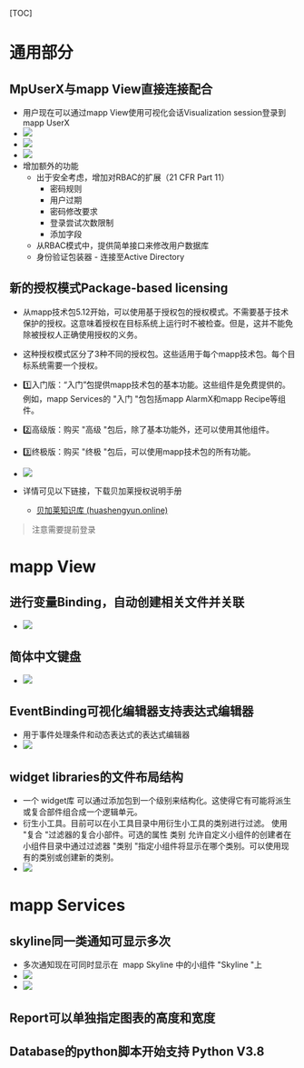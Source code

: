 [TOC]
# 通用部分
## MpUserX与mapp View直接连接配合
- 用户现在可以通过mapp View使用可视化会话Visualization session登录到mapp UserX
- ![](FILES/5.12%20mappServices+mappView%20更新要点/image-20221221142552615.png)
- ![](FILES/5.12%20mappServices+mappView%20更新要点/image-20221221142644491.png)
- ![](FILES/5.12%20mappServices+mappView%20更新要点/image-20221221143155634.png)
- 增加额外的功能
    - 出于安全考虑，增加对RBAC的扩展（21 CFR Part 11）
        - 密码规则
        - 用户过期
        - 密码修改要求
        - 登录尝试次数限制
        - 添加字段
    - 从RBAC模式中，提供简单接口来修改用户数据库
    - 身份验证包装器 - 连接至Active Directory

## 新的授权模式Package-based licensing
- 从mapp技术包5.12开始，可以使用基于授权包的授权模式。不需要基于技术保护的授权。这意味着授权在目标系统上运行时不被检查。但是，这并不能免除被授权人正确使用授权的义务。

- 这种授权模式区分了3种不同的授权包。这些适用于每个mapp技术包。每个目标系统需要一个授权。

- 1️⃣入门版：“入门”包提供mapp技术包的基本功能。这些组件是免费提供的。例如，mapp Services的 "入门 "包包括mapp AlarmX和mapp Recipe等组件。
- 2️⃣高级版：购买 "高级 "包后，除了基本功能外，还可以使用其他组件。
- 3️⃣终极版：购买 "终极 "包后，可以使用mapp技术包的所有功能。
- ![](FILES/5.12%20mappServices+mappView%20更新要点/image-20221221140859911.png)
- 详情可见以下链接，下载贝加莱授权说明手册
    - [贝加莱知识库 (huashengyun.online)](https://brtechs.huashengyun.online/index.php?mod=bjl&do=file&gid=19#group&do=file&gid=19&fid=2869)
> 注意需要提前登录

# mapp View
## 进行变量Binding，自动创建相关文件并关联
- ![](FILES/5.12%20mappServices+mappView%20更新要点/image-20221221144858522.png)
## 简体中文键盘
- ![](FILES/5.12%20mappServices+mappView%20更新要点/image-20221221145048583.png)
## EventBinding可视化编辑器支持表达式编辑器
- 用于事件处理条件和动态表达式的表达式编辑器
- ![](FILES/5.12%20mappServices+mappView%20更新要点/image-20221221145500784.png)
## widget libraries的文件布局结构
- 一个 widget库 可以通过添加包到一个级别来结构化。这使得它有可能将派生或复合部件组合成一个逻辑单元。
- 衍生小工具。目前可以在小工具目录中用衍生小工具的类别进行过滤。  使用 "复合 "过滤器的复合小部件。可选的属性 类别 允许自定义小组件的创建者在小组件目录中通过过滤器 "类别 "指定小组件将显示在哪个类别。可以使用现有的类别或创建新的类别。
- ![](FILES/5.12%20mappServices+mappView%20更新要点/image-20221221151512387.png)
# mapp Services
## skyline同一类通知可显示多次
- 多次通知现在可同时显示在  mapp Skyline 中的小组件 "Skyline "上 
- ![](FILES/5.12%20mappServices+mappView%20更新要点/image-20221221143415565.png)
- ![](FILES/5.12%20mappServices+mappView%20更新要点/image-20221221144058066.png)
## Report可以单独指定图表的高度和宽度
## Database的python脚本开始支持 Python V3.8
